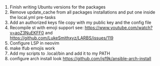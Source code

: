 1. Finish writing Ubuntu versions for the packages
2. Remove update_cache from all packages installations and put one inside the local.yml pre-tasks
3. Add an authorized keys file copy with my public key and the config file
4. Recompile st with emoji support see: https://www.youtube.com/watch?v=aoZ3NuEKFF0 and https://github.com/LukeSmithxyz/LARBS/issues/119
5. Configure LSP in neovim
6. make lfub emojis work
7. Add my scripts to .local/bin and add it to my PATH
8. configure arch install look https://github.com/jsf9k/ansible-arch-install
